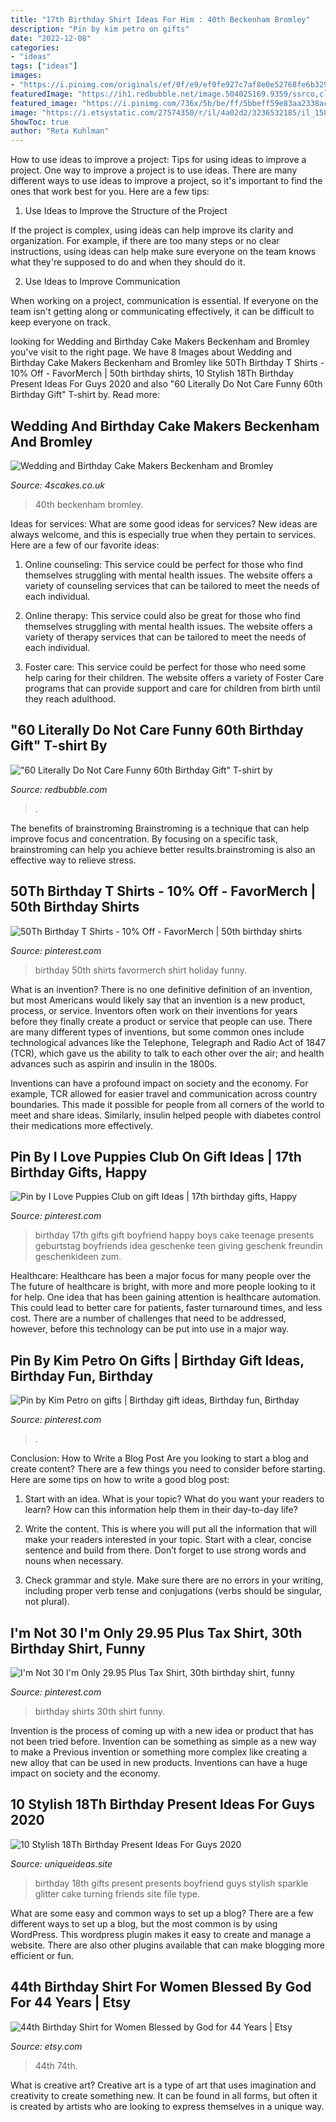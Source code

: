 ```yaml
---
title: "17th Birthday Shirt Ideas For Him : 40th Beckenham Bromley"
description: "Pin by kim petro on gifts"
date: "2022-12-08"
categories:
- "ideas"
tags: ["ideas"]
images:
- "https://i.pinimg.com/originals/ef/0f/e9/ef0fe927c7af8e0e52768fe6b329e96c.jpg"
featuredImage: "https://ih1.redbubble.net/image.504025169.9359/ssrco,classic_tee,flatlay,101010:01c5ca27c6,front,wide_portrait,750x1000.u3.jpg"
featured_image: "https://i.pinimg.com/736x/5b/be/ff/5bbeff59e83aa2338ac270d9443a02a7--teenage-boyfriend-gifts-gifts-for-teen-boys.jpg"
image: "https://i.etsystatic.com/27574350/r/il/4a02d2/3236532185/il_1588xN.3236532185_8g1w.jpg"
ShowToc: true
author: "Reta Kuhlman"
---
```



How to use ideas to improve a project: Tips for using ideas to improve a project.
One way to improve a project is to use ideas. There are many different ways to use ideas to improve a project, so it's important to find the ones that work best for you. Here are a few tips:
1. Use Ideas to Improve the Structure of the Project

If the project is complex, using ideas can help improve its clarity and organization. For example, if there are too many steps or no clear instructions, using ideas can help make sure everyone on the team knows what they're supposed to do and when they should do it.

2. Use Ideas to Improve Communication

When working on a project, communication is essential. If everyone on the team isn't getting along or communicating effectively, it can be difficult to keep everyone on track.

	

		
looking for Wedding and Birthday Cake Makers Beckenham and Bromley you've visit to the right page. We have 8 Images about Wedding and Birthday Cake Makers Beckenham and Bromley like 50Th Birthday T Shirts - 10% Off - FavorMerch | 50th birthday shirts, 10 Stylish 18Th Birthday Present Ideas For Guys 2020 and also &quot;60 Literally Do Not Care Funny 60th Birthday Gift&quot; T-shirt by. Read more:
		
    
## Wedding And Birthday Cake Makers Beckenham And Bromley

<img loading=lazy src="https://www.4scakes.co.uk/wp-content/uploads/2015/11/Black-and-Gold-40th-Birthday-Cake-by-Dulwich-Cake-makers.jpg" onerror="this.onerror=null;this.src='https://tse1.mm.bing.net/th?id=OIP.tAqxecvs1IXJx9Gg2PuLSgHaIS&amp;pid=15.1';" alt="Wedding and Birthday Cake Makers Beckenham and Bromley">

_Source: 4scakes.co.uk_

>40th beckenham bromley. 

	

Ideas for services: What are some good ideas for services?
New ideas are always welcome, and this is especially true when they pertain to services. Here are a few of our favorite ideas:
1. Online counseling: This service could be perfect for those who find themselves struggling with mental health issues. The website offers a variety of counseling services that can be tailored to meet the needs of each individual.

2. Online therapy: This service could also be great for those who find themselves struggling with mental health issues. The website offers a variety of therapy services that can be tailored to meet the needs of each individual.

3. Foster care: This service could be perfect for those who need some help caring for their children. The website offers a variety of Foster Care programs that can provide support and care for children from birth until they reach adulthood.


    
## &quot;60 Literally Do Not Care Funny 60th Birthday Gift&quot; T-shirt By

<img loading=lazy src="https://ih1.redbubble.net/image.504025169.9359/ssrco,classic_tee,flatlay,101010:01c5ca27c6,front,wide_portrait,750x1000.u3.jpg" onerror="this.onerror=null;this.src='https://tse4.mm.bing.net/th?id=OIP.Ajs-Zpn0j6o3iBLf0mpWqgHaJ4&amp;pid=15.1';" alt="&quot;60 Literally Do Not Care Funny 60th Birthday Gift&quot; T-shirt by">

_Source: redbubble.com_

>. 

	

The benefits of brainstroming
Brainstroming is a technique that can help improve focus and concentration. By focusing on a specific task, brainstroming can help you achieve better results.brainstroming is also an effective way to relieve stress.

    
## 50Th Birthday T Shirts - 10% Off - FavorMerch | 50th Birthday Shirts

<img loading=lazy src="https://i.pinimg.com/736x/bb/40/b0/bb40b0a83b8c7d46f6b4e38b095f1823.jpg" onerror="this.onerror=null;this.src='https://tse4.mm.bing.net/th?id=OIP.67BekeZbSKD4We5_fvhiSwHaHa&amp;pid=15.1';" alt="50Th Birthday T Shirts - 10% Off - FavorMerch | 50th birthday shirts">

_Source: pinterest.com_

>birthday 50th shirts favormerch shirt holiday funny. 

	

What is an invention?
There is no one definitive definition of an invention, but most Americans would likely say that an invention is a new product, process, or service.  Inventors often work on their inventions for years before they finally create a product or service that people can use. 
There are many different types of inventions, but some common ones include technological advances like the Telephone, Telegraph and Radio Act of 1847 (TCR), which gave us the ability to talk to each other over the air; and health advances such as aspirin and insulin in the 1800s. 

Inventions can have a profound impact on society and the economy. For example, TCR allowed for easier travel and communication across country boundaries. This made it possible for people from all corners of the world to meet and share ideas. Similarly, insulin helped people with diabetes control their medications more effectively.

    
## Pin By I Love Puppies Club On Gift Ideas | 17th Birthday Gifts, Happy

<img loading=lazy src="https://i.pinimg.com/736x/5b/be/ff/5bbeff59e83aa2338ac270d9443a02a7--teenage-boyfriend-gifts-gifts-for-teen-boys.jpg" onerror="this.onerror=null;this.src='https://tse3.mm.bing.net/th?id=OIP.P3QTuPBVaZov21s_FpkOQAHaJ3&amp;pid=15.1';" alt="Pin by I Love Puppies Club on gift Ideas | 17th birthday gifts, Happy">

_Source: pinterest.com_

>birthday 17th gifts gift boyfriend happy boys cake teenage presents geburtstag boyfriends idea geschenke teen giving geschenk freundin geschenkideen zum. 

	

Healthcare: Healthcare has been a major focus for many people over the
The future of healthcare is bright, with more and more people looking to it for help. One idea that has been gaining attention is healthcare automation. This could lead to better care for patients, faster turnaround times, and less cost. There are a number of challenges that need to be addressed, however, before this technology can be put into use in a major way.

    
## Pin By Kim Petro On Gifts | Birthday Gift Ideas, Birthday Fun, Birthday

<img loading=lazy src="https://i.pinimg.com/originals/ef/0f/e9/ef0fe927c7af8e0e52768fe6b329e96c.jpg" onerror="this.onerror=null;this.src='https://tse3.mm.bing.net/th?id=OIP.t2o-s9hyCQtaalC9Nzv_vAHaJ4&amp;pid=15.1';" alt="Pin by Kim Petro on gifts | Birthday gift ideas, Birthday fun, Birthday">

_Source: pinterest.com_

>. 

	

Conclusion: How to Write a Blog Post
Are you looking to start a blog and create content? There are a few things you need to consider before starting. Here are some tips on how to write a good blog post:
1. Start with an idea. What is your topic? What do you want your readers to learn? How can this information help them in their day-to-day life?

2. Write the content. This is where you will put all the information that will make your readers interested in your topic. Start with a clear, concise sentence and build from there. Don’t forget to use strong words and nouns when necessary.

3. Check grammar and style. Make sure there are no errors in your writing, including proper verb tense and conjugations (verbs should be singular, not plural).

    
## I&#039;m Not 30 I&#039;m Only 29.95 Plus Tax Shirt, 30th Birthday Shirt, Funny

<img loading=lazy src="https://i.pinimg.com/736x/b8/0f/6c/b80f6c71366e60a366875cf918cd7bf1--funny-birthday-birthday-shirts.jpg" onerror="this.onerror=null;this.src='https://tse1.mm.bing.net/th?id=OIP.va-3xVo8i4UYGyR8d0Wv5QHaJ3&amp;pid=15.1';" alt="I&#039;m Not 30 I&#039;m Only 29.95 Plus Tax Shirt, 30th birthday shirt, funny">

_Source: pinterest.com_

>birthday shirts 30th shirt funny. 

	

Invention is the process of coming up with a new idea or product that has not been tried before. Invention can be something as simple as a new way to make a Previous invention or something more complex like creating a new alloy that can be used in new products. Inventions can have a huge impact on society and the economy.

    
## 10 Stylish 18Th Birthday Present Ideas For Guys 2020

<img loading=lazy src="https://www.uniqueideas.site/wp-content/uploads/birthday-ideas-for-boyfriend-turning-19-image-inspiration-of-cake.jpg" onerror="this.onerror=null;this.src='https://tse3.mm.bing.net/th?id=OIP.tKjXqpRl3sMFd2WNYcxUPQHaFj&amp;pid=15.1';" alt="10 Stylish 18Th Birthday Present Ideas For Guys 2020">

_Source: uniqueideas.site_

>birthday 18th gifts present presents boyfriend guys stylish sparkle glitter cake turning friends site file type. 

	

What are some easy and common ways to set up a blog?
There are a few different ways to set up a blog, but the most common is by using WordPress. This wordpress plugin makes it easy to create and manage a website. There are also other plugins available that can make blogging more efficient or fun.

    
## 44th Birthday Shirt For Women Blessed By God For 44 Years | Etsy

<img loading=lazy src="https://i.etsystatic.com/27574350/r/il/4a02d2/3236532185/il_1588xN.3236532185_8g1w.jpg" onerror="this.onerror=null;this.src='https://tse3.mm.bing.net/th?id=OIP.Re4QG3hYPRzbok6QVIq1DwHaHa&amp;pid=15.1';" alt="44th Birthday Shirt for Women Blessed by God for 44 Years | Etsy">

_Source: etsy.com_

>44th 74th. 

	

What is creative art?
Creative art is a type of art that uses imagination and creativity to create something new. It can be found in all forms, but often it is created by artists who are looking to express themselves in a unique way.

